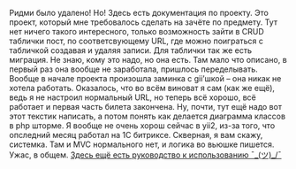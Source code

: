 Ридми было удалено! Но! Здесь есть документация по проекту.
Это проект, который мне требовалось сделать на зачёте по предмету.
Тут нет ничего такого интересного, только возможность зайти в CRUD таблички пост, по соответсвующему URL, где можно поиграться с табличкой создавая и удаляя записи. 
Для таблички так же есть миграция. Не знаю, кому это надо, но она есть. Там мало что описано, в первый раз она вообще не заработала, пришлось переделывать.
Вообще в начале проекта произошла заминка с gii’шкой – она никак не хотела работать. Оказалось, что во всём виноват я сам (как же ещё), ведь я не настроил нормальный URL, но теперь всё хорошо, всё работает и первая часть билета закончена.
Ну, почти, тут ещё надо вот этот текстик написать, а потом понять как делается диаграмма классов в php шторме.
Я вообще не очень хорош сейчас в yii2, из-за того, что опследний месяц работал на 1С битриксе. Скверная, я вам скажу, системка. Там и MVC нормального нет, и логика во вьюшке пишется. Ужас, в общем. 
<a href='https://bigon25565.github.io/bilet8/lol.md'>Здесь ещё есть руководство к использованию ¯\_(ツ)_/¯</a>
